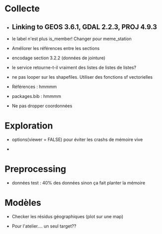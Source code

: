 # Collecte


- ## Linking to GEOS 3.6.1, GDAL 2.2.3, PROJ 4.9.3

- le label n'est plus is_member! Changer pour meme_station

- Améliorer les références entre les sections

- encodage section 3.2.2 (données de jointure)

- le service retourne-t-il vraiment des listes de listes de listes?

- ne pas looper sur les shapefiles. Utiliser des fonctions sf vectorielles

- Références : hmmmm

- packages.bib : hmmmm

- Ne pas dropper coordonnées


# Exploration

- options(viewer = FALSE) pour éviter les crashs de mémoire vive

- 

# Preprocessing

- données test : 40% des données sinon ça fait planter la mémoire

# Modèles 

- Checker les résidus géographiques (plot sur une map)

- Pour l'atelier.... un seul target??